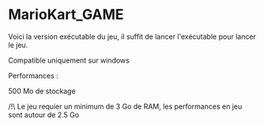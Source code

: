 # MarioKart_GAME
Voici la version exécutable du jeu, il suffit de lancer l'exécutable pour lancer le jeu.

Compatible uniquement sur windows

Performances :

500 Mo de stockage

/!\ Le jeu requier un minimum de 3 Go de RAM, les performances en jeu sont autour de 2.5 Go
